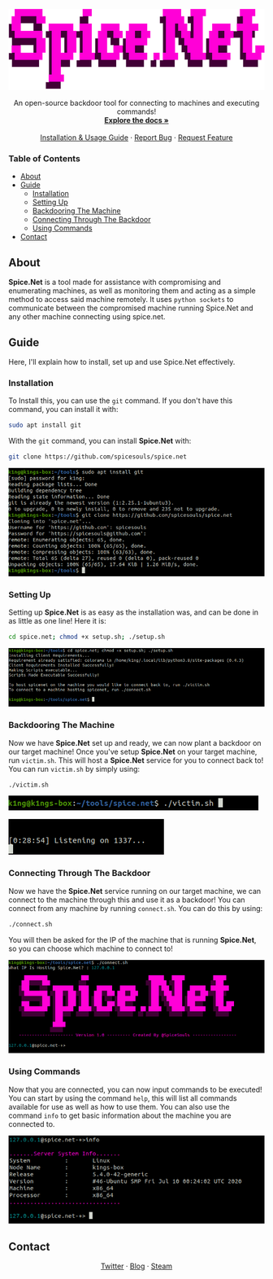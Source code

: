 <p align="center">
  <a href="https://github.com/spicesouls/spice.net">
    <img src="spice.net.png" alt="Logo" width="600" height="159">
  </a>

  <p align="center">
    An open-source backdoor tool for connecting to machines and executing commands!
    <br />
    <a href="https://github.com/spicesouls/spice.net"><strong>Explore the docs »</strong></a>
    <br />
    <br />
    <a href="https://github.com/spicesouls/spice.net/blob/master/README.md#guide">Installation & Usage Guide</a>
    ·
    <a href="https://github.com/spicesouls/spice.net/issues">Report Bug</a>
    ·
    <a href="https://github.com/spicesouls/spice.net/issues">Request Feature</a>
  </p>
</p>
</p>


### Table of Contents
* [About](#about)
* [Guide](#guide)
  * [Installation](#installation)
  * [Setting Up](#setting-up)
  * [Backdooring The Machine](#backdooring-the-machine)
  * [Connecting Through The Backdoor](#connecting-through-the-backdoor)
  * [Using Commands](#using-commands)
* [Contact](#contact)

## About

**Spice.Net** is a tool made for assistance with compromising and enumerating machines, as well as monitoring them and acting as a simple method to access said machine remotely. It uses `python sockets` to communicate between the compromised machine running Spice.Net and any other machine connecting using spice.net.

## Guide

Here, I'll explain how to install, set up and use Spice.Net effectively.

### Installation

To Install this, you can use the `git` command. If you don't have this command, you can install it with:
```sh
sudo apt install git
```
With the `git` command, you can install **Spice.Net** with:
```sh
git clone https://github.com/spicesouls/spice.net
```
![Demonstration Of Installation](imgs/demo1.PNG)

### Setting Up

Setting up **Spice.Net** is as easy as the installation was, and can be done in as little as one line! Here it is:
```sh
cd spice.net; chmod +x setup.sh; ./setup.sh
```
![Demonstration Of Setting Up](imgs/demo2.PNG)

### Backdooring The Machine

Now we have **Spice.Net** set up and ready, we can now plant a backdoor on our target machine! Once you've setup **Spice.Net** on your target machine, run `victim.sh`. This will host a **Spice.Net** service for you to connect back to! You can run `victim.sh` by simply using:
```sh
./victim.sh
```
![Demonstration Of Running victim.sh](imgs/demo3.PNG)

![Demonstration Of Running victim.sh](imgs/demo3.5.PNG)

### Connecting Through The Backdoor

Now we have the **Spice.Net** service running on our target machine, we can connect to the machine through this and use it as a backdoor! You can connect from any machine by running `connect.sh`. You can do this by using:
```sh
./connect.sh
```
You will then be asked for the IP of the machine that is running **Spice.Net**, so you can choose which machine to connect to!

![Demonstration Of Running connect.sh](imgs/demo4.PNG)

### Using Commands

Now that you are connected, you can now input commands to be executed! You can start by using the command `help`, this will list all commands available for use as well as how to use them. You can also use the command `info` to get basic information about the machine you are connected to.

![Demonstration Of Using The 'info' Command](imgs/demo5.PNG)

## Contact

<p align="center">
  <a href="https://twitter.com/SpicysoulsV">Twitter</a>
  ·
  <a href="https://beyondr00t.wordpress.com">Blog</a>
  ·
  <a href="https://steamcommunity.com/id/SpiceSouls/">Steam</a>
</p>

